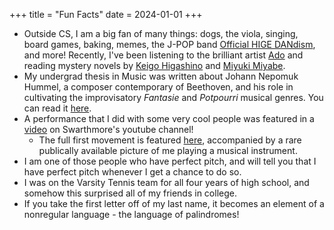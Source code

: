 +++
title = "Fun Facts"
date = 2024-01-01
+++

- Outside CS, I am a big fan of many things: dogs, the viola, singing,
               board games, baking, memes, the J-POP band [Official
               HIGE DANdism]("https://higedan.com/"), and more!
               Recently, I've been listening to the brilliant artist [Ado](
               "https://www.universal-music.co.jp/ado/") and reading
               mystery novels by [Keigo
               Higashino]("https://www.goodreads.com/author/show/117366.Keigo_Higashino")
               and [Miyuki
               Miyabe]("https://en.wikipedia.org/wiki/Miyuki_Miyabe").
- My undergrad thesis in Music was written about Johann Nepomuk Hummel,
  a composer contemporary of Beethoven, and his role in cultivating the
  improvisatory *Fantasie* and *Potpourri* musical genres.
               You can read it [here]("/files/music_senior_comp.pdf").
- A performance that I did with some very cool people was featured in a [video](https://www.youtube.com/watch?v=Jnkqcm0uvWE) on Swarthmore's youtube channel!
  - The full first movement is featured [here](https://www.swarthmore.edu/living-liberal-arts/fetter-chamber-music-concert), accompanied by a rare publically available picture of me playing a musical instrument.
- I am one of those people who have perfect pitch, and will tell you that I have perfect pitch whenever I get a chance to do so.
- I was on the Varsity Tennis team for all four years of high school, and somehow this surprised all of my friends in college.
- If you take the first letter off of my last name, it becomes an element of a nonregular language - the language of palindromes!
